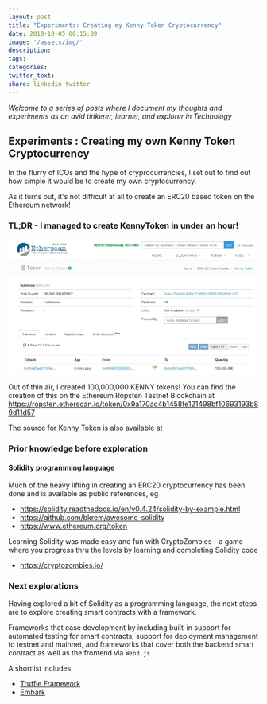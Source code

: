 ```yaml
---
layout: post
title: "Experiments: Creating my Kenny Token Cryptocurrency"
date: 2018-10-05 00:15:09
image: '/assets/img/'
description:
tags:
categories:
twitter_text:
share: linkedin twitter
---
```


*Welcome to a series of posts where I document my thoughts and experiments as an avid tinkerer, learner, and explorer in Technology*

## Experiments : Creating my own Kenny Token Cryptocurrency

In the flurry of ICOs and the hype of cryprocurrencies, I set out to find out how simple it would be to create my own cryptocurrency.

As it turns out, it's not difficult at all to create an ERC20 based token on the Ethereum network!

### TL;DR - I managed to create KennyToken in under an hour!
![kennytoken screenshot](https://raw.githubusercontent.com/kennychua/kennychua.github.io/master/assets/img/kennytoken.jpg)

Out of thin air, I created 100,000,000 KENNY tokens! You can find the creation of this on the Ethereum Ropsten Testnet Blockchain at https://ropsten.etherscan.io/token/0x9a170ac4b1458fe121498bf10693193b89d11d57

The source for Kenny Token is also available at 
<script src="https://gist.github.com/kennychua/7dec76ba70aba3dad38c1e8925dfb1b2.js"></script>


### Prior knowledge before exploration

#### Solidity programming language
Much of the heavy lifting in creating an ERC20 cryptocurrency has been done and is available as public references, eg
- https://solidity.readthedocs.io/en/v0.4.24/solidity-by-example.html
- https://github.com/bkrem/awesome-solidity
- https://www.ethereum.org/token

Learning Solidity was made easy and fun with CryptoZombies - a game where you progress thru the levels by learning and completing Solidity code
- https://cryptozombies.io/

### Next explorations
Having explored a bit of Solidity as a programming language, the next steps are to explore creating smart contracts with a framework. 

Frameworks that ease development by including built-in support for automated testing for smart contracts, support for deployment management to testnet and mainnet, and frameworks that cover both the backend smart contract as well as the frontend via `Web3.js`

A shortlist includes
- [Truffle Framework](https://truffleframework.com/docs/truffle/overview)
- [Embark](https://github.com/embark-framework/embark)
